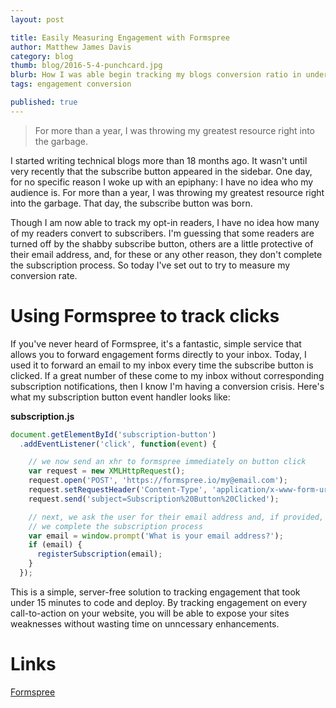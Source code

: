 ```yaml
---
layout: post

title: Easily Measuring Engagement with Formspree
author: Matthew James Davis
category: blog
thumb: blog/2016-5-4-punchcard.jpg
blurb: How I was able begin tracking my blogs conversion ratio in under 15 minutes.
tags: engagement conversion

published: true
---
```

> For more than a year, I was throwing my greatest resource right into the garbage.

I started writing technical blogs more than 18 months ago. It wasn't until very recently that the subscribe button appeared in the sidebar. One day, for no specific reason I woke up with an epiphany: I have no idea who my audience is. For more than a year, I was throwing my greatest resource right into the garbage. That day, the subscribe button was born.

Though I am now able to track my opt-in readers, I have no idea how many of my readers convert to subscribers. I'm guessing that some readers are turned off by the shabby subscribe button, others are a little protective of their email address, and, for these or any other reason, they don't complete the subscription process. So today I've set out to try to measure my conversion rate.

# Using Formspree to track clicks

If you've never heard of Formspree, it's a fantastic, simple service that allows you to forward engagement forms directly to your inbox. Today, I used it to forward an email to my inbox every time the subscribe button is clicked. If a great number of these come to my inbox without corresponding subscription notifications, then I know I'm having a conversion crisis. Here's what my subscription button event handler looks like:

**subscription.js**

```javascript
document.getElementById('subscription-button')
  .addEventListener('click', function(event) {

    // we now send an xhr to formspree immediately on button click
    var request = new XMLHttpRequest();
    request.open('POST', 'https://formspree.io/my@email.com');
    request.setRequestHeader('Content-Type', 'application/x-www-form-urlencoded; charset=UTF-8');
    request.send('subject=Subscription%20Button%20Clicked');

    // next, we ask the user for their email address and, if provided, 
    // we complete the subscription process
    var email = window.prompt('What is your email address?');
    if (email) {
      registerSubscription(email);
    }
  });
```

This is a simple, server-free solution to tracking engagement that took under 15 minutes to code and deploy. By tracking engagement on every call-to-action on your website, you will be able to expose your sites weaknesses without wasting time on unncessary enhancements. 

# Links 

[Formspree](https://formspree.io/)